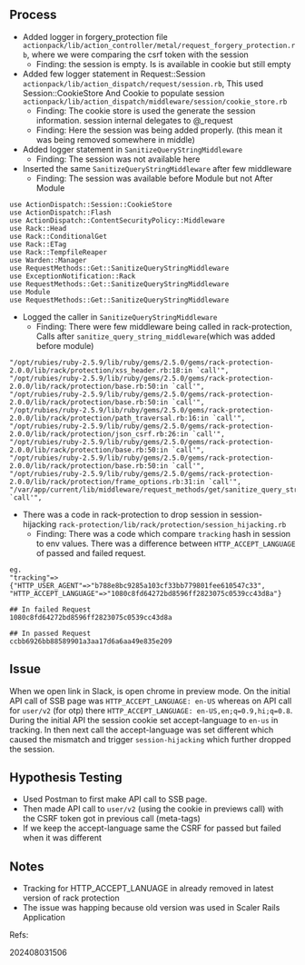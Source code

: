 ## Process
- Added logger in forgery_protection file `actionpack/lib/action_controller/metal/request_forgery_protection.rb`, where we were comparing the csrf token with the session
    - Finding: the session is empty. Is is available in cookie but still empty
- Added few logger statement in Request::Session `actionpack/lib/action_dispatch/request/session.rb`, This used Session::CookieStore And Cookie to populate session `actionpack/lib/action_dispatch/middleware/session/cookie_store.rb`
    - Finding: The cookie store is used the generate the session information. session internal delegates to @_request
    - Finding: Here the session was being added properly. (this mean it was being removed somewhere in middle)
- Added logger statement in `SanitizeQueryStringMiddleware`
    - Finding: The session was not available here
- Inserted the same `SanitizeQueryStringMiddleware` after few middleware
    - Finding: The session was available before Module but not After Module
```
use ActionDispatch::Session::CookieStore
use ActionDispatch::Flash
use ActionDispatch::ContentSecurityPolicy::Middleware
use Rack::Head
use Rack::ConditionalGet
use Rack::ETag
use Rack::TempfileReaper
use Warden::Manager
use RequestMethods::Get::SanitizeQueryStringMiddleware
use ExceptionNotification::Rack
use RequestMethods::Get::SanitizeQueryStringMiddleware
use Module
use RequestMethods::Get::SanitizeQueryStringMiddleware
```
- Logged the caller in `SanitizeQueryStringMiddleware`
    - Finding: There were few middleware being called in rack-protection, Calls after `sanitize_query_string_middleware`(which was added before module)
```
"/opt/rubies/ruby-2.5.9/lib/ruby/gems/2.5.0/gems/rack-protection-2.0.0/lib/rack/protection/xss_header.rb:18:in `call'",
"/opt/rubies/ruby-2.5.9/lib/ruby/gems/2.5.0/gems/rack-protection-2.0.0/lib/rack/protection/base.rb:50:in `call'",
"/opt/rubies/ruby-2.5.9/lib/ruby/gems/2.5.0/gems/rack-protection-2.0.0/lib/rack/protection/base.rb:50:in `call'",
"/opt/rubies/ruby-2.5.9/lib/ruby/gems/2.5.0/gems/rack-protection-2.0.0/lib/rack/protection/path_traversal.rb:16:in `call'",
"/opt/rubies/ruby-2.5.9/lib/ruby/gems/2.5.0/gems/rack-protection-2.0.0/lib/rack/protection/json_csrf.rb:26:in `call'",
"/opt/rubies/ruby-2.5.9/lib/ruby/gems/2.5.0/gems/rack-protection-2.0.0/lib/rack/protection/base.rb:50:in `call'", 
"/opt/rubies/ruby-2.5.9/lib/ruby/gems/2.5.0/gems/rack-protection-2.0.0/lib/rack/protection/base.rb:50:in `call'", 
"/opt/rubies/ruby-2.5.9/lib/ruby/gems/2.5.0/gems/rack-protection-2.0.0/lib/rack/protection/frame_options.rb:31:in `call'", 
"/var/app/current/lib/middleware/request_methods/get/sanitize_query_string_middleware.rb:19:in `call'",
```
- There was a code in rack-protection to drop session in session-hijacking `rack-protection/lib/rack/protection/session_hijacking.rb`
    - Finding: There was a code which compare `tracking` hash in session to env values. There was a difference between `HTTP_ACCEPT_LANGUAGE` of passed and failed request.
```
eg.
"tracking"=>{"HTTP_USER_AGENT"=>"b788e8bc9285a103cf33bb779801fee610547c33", "HTTP_ACCEPT_LANGUAGE"=>"1080c8fd64272bd8596ff2823075c0539cc43d8a"}

## In failed Request
1080c8fd64272bd8596ff2823075c0539cc43d8a

## In passed Request
ccbb6926bb88589901a3aa17d6a6aa49e835e209
```

## Issue
When we open link in Slack, is open chrome in preview mode. On the initial API call of SSB page was `HTTP_ACCEPT_LANGUAGE: en-US` whereas on API call for `user/v2` (for otp) there `HTTP_ACCEPT_LANGUAGE: en-US,en;q=0.9,hi;q=0.8`. 
During the initial API the session cookie set accept-language to `en-us` in tracking.
In then next call the accept-language was set different which caused the mismatch and trigger `session-hijacking` which further dropped the session.


## Hypothesis Testing
- Used Postman to first make API call to SSB page. 
- Then made API call to `user/v2` (using the cookie in previews call) with the CSRF token got in previous call (meta-tags)
- If we keep the accept-language same the CSRF for passed but failed when it was different


## Notes
- Tracking for HTTP_ACCEPT_LANUAGE in already removed in latest version of rack protection
- The issue was happing because old version was used in Scaler Rails Application

Refs: 


202408031506
